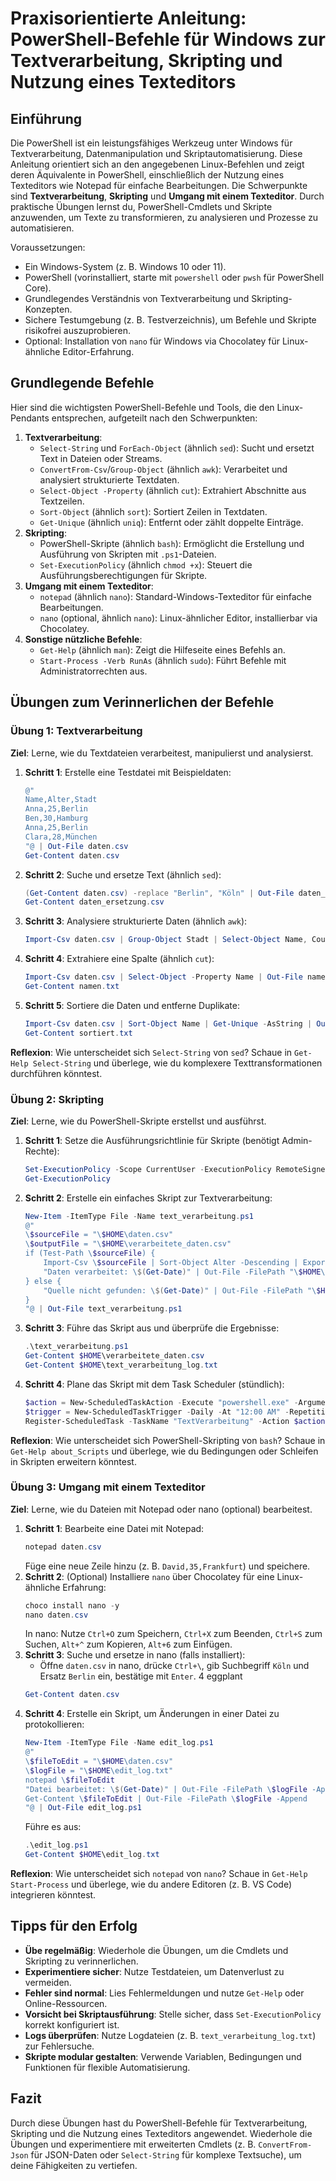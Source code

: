# Praxisorientierte Anleitung: PowerShell-Befehle für Windows zur Textverarbeitung, Skripting und Nutzung eines Texteditors

## Einführung
Die PowerShell ist ein leistungsfähiges Werkzeug unter Windows für Textverarbeitung, Datenmanipulation und Skriptautomatisierung. Diese Anleitung orientiert sich an den angegebenen Linux-Befehlen und zeigt deren Äquivalente in PowerShell, einschließlich der Nutzung eines Texteditors wie Notepad für einfache Bearbeitungen. Die Schwerpunkte sind **Textverarbeitung**, **Skripting** und **Umgang mit einem Texteditor**. Durch praktische Übungen lernst du, PowerShell-Cmdlets und Skripte anzuwenden, um Texte zu transformieren, zu analysieren und Prozesse zu automatisieren.

Voraussetzungen:
- Ein Windows-System (z. B. Windows 10 oder 11).
- PowerShell (vorinstalliert, starte mit `powershell` oder `pwsh` für PowerShell Core).
- Grundlegendes Verständnis von Textverarbeitung und Skripting-Konzepten.
- Sichere Testumgebung (z. B. Testverzeichnis), um Befehle und Skripte risikofrei auszuprobieren.
- Optional: Installation von `nano` für Windows via Chocolatey für Linux-ähnliche Editor-Erfahrung.

## Grundlegende Befehle
Hier sind die wichtigsten PowerShell-Befehle und Tools, die den Linux-Pendants entsprechen, aufgeteilt nach den Schwerpunkten:

1. **Textverarbeitung**:
   - `Select-String` und `ForEach-Object` (ähnlich `sed`): Sucht und ersetzt Text in Dateien oder Streams.
   - `ConvertFrom-Csv`/`Group-Object` (ähnlich `awk`): Verarbeitet und analysiert strukturierte Textdaten.
   - `Select-Object -Property` (ähnlich `cut`): Extrahiert Abschnitte aus Textzeilen.
   - `Sort-Object` (ähnlich `sort`): Sortiert Zeilen in Textdaten.
   - `Get-Unique` (ähnlich `uniq`): Entfernt oder zählt doppelte Einträge.
2. **Skripting**:
   - PowerShell-Skripte (ähnlich `bash`): Ermöglicht die Erstellung und Ausführung von Skripten mit `.ps1`-Dateien.
   - `Set-ExecutionPolicy` (ähnlich `chmod +x`): Steuert die Ausführungsberechtigungen für Skripte.
3. **Umgang mit einem Texteditor**:
   - `notepad` (ähnlich `nano`): Standard-Windows-Texteditor für einfache Bearbeitungen.
   - `nano` (optional, ähnlich `nano`): Linux-ähnlicher Editor, installierbar via Chocolatey.
4. **Sonstige nützliche Befehle**:
   - `Get-Help` (ähnlich `man`): Zeigt die Hilfeseite eines Befehls an.
   - `Start-Process -Verb RunAs` (ähnlich `sudo`): Führt Befehle mit Administratorrechten aus.

## Übungen zum Verinnerlichen der Befehle

### Übung 1: Textverarbeitung
**Ziel**: Lerne, wie du Textdateien verarbeitest, manipulierst und analysierst.

1. **Schritt 1**: Erstelle eine Testdatei mit Beispieldaten:
   ```powershell
   @"
   Name,Alter,Stadt
   Anna,25,Berlin
   Ben,30,Hamburg
   Anna,25,Berlin
   Clara,28,München
   "@ | Out-File daten.csv
   Get-Content daten.csv
   ```
2. **Schritt 2**: Suche und ersetze Text (ähnlich `sed`):
   ```powershell
   (Get-Content daten.csv) -replace "Berlin", "Köln" | Out-File daten_ersetzung.csv
   Get-Content daten_ersetzung.csv
   ```
3. **Schritt 3**: Analysiere strukturierte Daten (ähnlich `awk`):
   ```powershell
   Import-Csv daten.csv | Group-Object Stadt | Select-Object Name, Count
   ```
4. **Schritt 4**: Extrahiere eine Spalte (ähnlich `cut`):
   ```powershell
   Import-Csv daten.csv | Select-Object -Property Name | Out-File namen.txt
   Get-Content namen.txt
   ```
5. **Schritt 5**: Sortiere die Daten und entferne Duplikate:
   ```powershell
   Import-Csv daten.csv | Sort-Object Name | Get-Unique -AsString | Out-File sortiert.txt
   Get-Content sortiert.txt
   ```

**Reflexion**: Wie unterscheidet sich `Select-String` von `sed`? Schaue in `Get-Help Select-String` und überlege, wie du komplexere Texttransformationen durchführen könntest.

### Übung 2: Skripting
**Ziel**: Lerne, wie du PowerShell-Skripte erstellst und ausführst.

1. **Schritt 1**: Setze die Ausführungsrichtlinie für Skripte (benötigt Admin-Rechte):
   ```powershell
   Set-ExecutionPolicy -Scope CurrentUser -ExecutionPolicy RemoteSigned -Force
   Get-ExecutionPolicy
   ```
2. **Schritt 2**: Erstelle ein einfaches Skript zur Textverarbeitung:
   ```powershell
   New-Item -ItemType File -Name text_verarbeitung.ps1
   @"
   \$sourceFile = "\$HOME\daten.csv"
   \$outputFile = "\$HOME\verarbeitete_daten.csv"
   if (Test-Path \$sourceFile) {
       Import-Csv \$sourceFile | Sort-Object Alter -Descending | Export-Csv \$outputFile -NoTypeInformation
       "Daten verarbeitet: \$(Get-Date)" | Out-File -FilePath "\$HOME\text_verarbeitung_log.txt" -Append
   } else {
       "Quelle nicht gefunden: \$(Get-Date)" | Out-File -FilePath "\$HOME\text_verarbeitung_log.txt" -Append
   }
   "@ | Out-File text_verarbeitung.ps1
   ```
3. **Schritt 3**: Führe das Skript aus und überprüfe die Ergebnisse:
   ```powershell
   .\text_verarbeitung.ps1
   Get-Content $HOME\verarbeitete_daten.csv
   Get-Content $HOME\text_verarbeitung_log.txt
   ```
4. **Schritt 4**: Plane das Skript mit dem Task Scheduler (stündlich):
   ```powershell
   $action = New-ScheduledTaskAction -Execute "powershell.exe" -Argument "-File $HOME\text_verarbeitung.ps1"
   $trigger = New-ScheduledTaskTrigger -Daily -At "12:00 AM" -RepetitionInterval (New-TimeSpan -Hours 1) -RepetitionDuration (New-TimeSpan -Days 1)
   Register-ScheduledTask -TaskName "TextVerarbeitung" -Action $action -Trigger $trigger -Description "Automatische Textverarbeitung"
   ```

**Reflexion**: Wie unterscheidet sich PowerShell-Skripting von `bash`? Schaue in `Get-Help about_Scripts` und überlege, wie du Bedingungen oder Schleifen in Skripten erweitern könntest.

### Übung 3: Umgang mit einem Texteditor
**Ziel**: Lerne, wie du Dateien mit Notepad oder nano (optional) bearbeitest.

1. **Schritt 1**: Bearbeite eine Datei mit Notepad:
   ```powershell
   notepad daten.csv
   ```
   Füge eine neue Zeile hinzu (z. B. `David,35,Frankfurt`) und speichere.
2. **Schritt 2**: (Optional) Installiere `nano` über Chocolatey für eine Linux-ähnliche Erfahrung:
   ```powershell
   choco install nano -y
   nano daten.csv
   ```
   In nano: Nutze `Ctrl+O` zum Speichern, `Ctrl+X` zum Beenden, `Ctrl+S` zum Suchen, `Alt+^` zum Kopieren, `Alt+6` zum Einfügen.
3. **Schritt 3**: Suche und ersetze in nano (falls installiert):
   - Öffne `daten.csv` in nano, drücke `Ctrl+\`, gib Suchbegriff `Köln` und Ersatz `Berlin` ein, bestätige mit `Enter`.
4 eggplant
   ```powershell
   Get-Content daten.csv
   ```
4. **Schritt 4**: Erstelle ein Skript, um Änderungen in einer Datei zu protokollieren:
   ```powershell
   New-Item -ItemType File -Name edit_log.ps1
   @"
   \$fileToEdit = "\$HOME\daten.csv"
   \$logFile = "\$HOME\edit_log.txt"
   notepad \$fileToEdit
   "Datei bearbeitet: \$(Get-Date)" | Out-File -FilePath \$logFile -Append
   Get-Content \$fileToEdit | Out-File -FilePath \$logFile -Append
   "@ | Out-File edit_log.ps1
   ```
   Führe es aus:
   ```powershell
   .\edit_log.ps1
   Get-Content $HOME\edit_log.txt
   ```

**Reflexion**: Wie unterscheidet sich `notepad` von `nano`? Schaue in `Get-Help Start-Process` und überlege, wie du andere Editoren (z. B. VS Code) integrieren könntest.

## Tipps für den Erfolg
- **Übe regelmäßig**: Wiederhole die Übungen, um die Cmdlets und Skripting zu verinnerlichen.
- **Experimentiere sicher**: Nutze Testdateien, um Datenverlust zu vermeiden.
- **Fehler sind normal**: Lies Fehlermeldungen und nutze `Get-Help` oder Online-Ressourcen.
- **Vorsicht bei Skriptausführung**: Stelle sicher, dass `Set-ExecutionPolicy` korrekt konfiguriert ist.
- **Logs überprüfen**: Nutze Logdateien (z. B. `text_verarbeitung_log.txt`) zur Fehlersuche.
- **Skripte modular gestalten**: Verwende Variablen, Bedingungen und Funktionen für flexible Automatisierung.

## Fazit
Durch diese Übungen hast du PowerShell-Befehle für Textverarbeitung, Skripting und die Nutzung eines Texteditors angewendet. Wiederhole die Übungen und experimentiere mit erweiterten Cmdlets (z. B. `ConvertFrom-Json` für JSON-Daten oder `Select-String` für komplexe Textsuche), um deine Fähigkeiten zu vertiefen.
